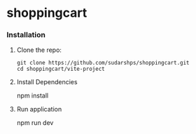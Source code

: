 # shoppingcart

### Installation

1. Clone the repo:
   ```
   git clone https://github.com/sudarshps/shoppingcart.git
   cd shoppingcart/vite-project

2. Install Dependencies

   npm install
   
3. Run application 

    npm run dev
